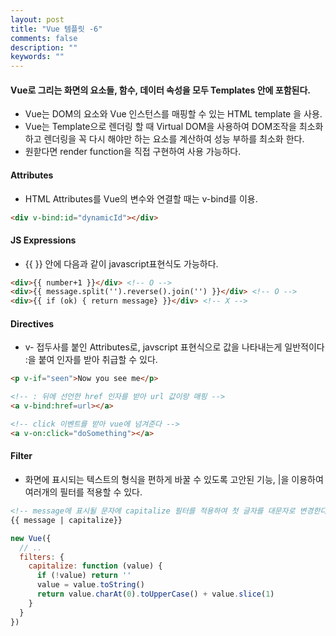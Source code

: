 ```yaml
---
layout: post
title: "Vue 템플릿 -6"
comments: false
description: ""
keywords: ""
---
```



#### Vue로 그리는 화면의 요소들, 함수, 데이터 속성을 모두 Templates 안에 포함된다.
- Vue는 DOM의 요소와 Vue 인스턴스를 매핑할 수 있는 HTML template 을 사용.
- Vue는 Template으로 렌더링 할 때 Virtual DOM을 사용하여 DOM조작을 최소화 하고 렌더링을 꼭 다시 해야만 하는 요소를 계산하여 성능 부하를 최소화 한다.
- 원핟다면 render function을 직접 구현하여 사용 가능하다.



#### Attributes
- HTML Attributes를 Vue의 변수와 연결할 때는 v-bind를 이용.

```html
<div v-bind:id="dynamicId"></div>
```


#### JS Expressions
- {{ }} 안에 다음과 같이 javascript표현식도 가능하다.

```html
<div>{{ number+1 }}</div> <!-- O -->
<div>{{ message.split('').reverse().join('') }}</div> <!-- O -->
<div>{{ if (ok) { return message} }}</div> <!-- X -->
```


#### Directives
- v- 접두사를 붙인 Attributes로, javscript 표현식으로 값을 나타내는게 일반적이다 :을 붙여 인자를 받아 취급할 수 있다.

```html
<p v-if="seen">Now you see me</p>

<!-- : 뒤에 선언한 href 인자를 받아 url 값이랑 매핑 -->
<a v-bind:href=url></a>

<!-- click 이벤트를 받아 vue에 넘겨준다 -->
<a v-on:click="doSomething"></a>
```


#### Filter
- 화면에 표시되는 텍스트의 형식을 편하게 바꿀 수 있도록 고안된 기능, |을 이용하여 여러개의 필터를 적용할 수 있다.


```html
<!-- message에 표시될 문자에 capitalize 필터를 적용하여 첫 글자를 대문자로 변경한다. -->
{{ message | capitalize}}
```

```javascript
new Vue({
  // ..
  filters: {
    capitalize: function (value) {
      if (!value) return ''
      value = value.toString()
      return value.charAt(0).toUpperCase() + value.slice(1)
    }
  }
})
```

